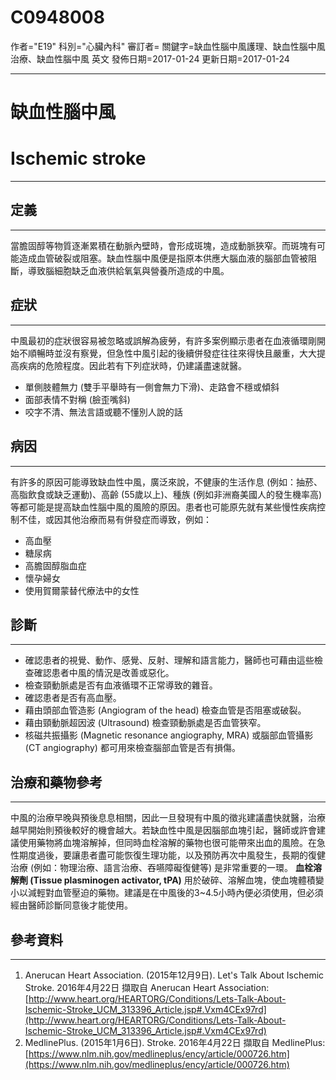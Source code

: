 # C0948008
作者="E19"
科別="心臟內科"
審訂者=
關鍵字=缺血性腦中風護理、缺血性腦中風治療、缺血性腦中風 英文
發佈日期=2017-01-24
更新日期=2017-01-24

----------
# 缺血性腦中風
# Ischemic stroke
----------
## 定義
----------

當膽固醇等物質逐漸累積在動脈內壁時，會形成斑塊，造成動脈狹窄。而斑塊有可能造成血管破裂或阻塞。缺血性腦中風便是指原本供應大腦血液的腦部血管被阻斷，導致腦細胞缺乏血液供給氧氣與營養所造成的中風。 

## 症狀
----------

中風最初的症狀很容易被忽略或誤解為疲勞，有許多案例顯示患者在血液循環剛開始不順暢時並沒有察覺，但急性中風引起的後續併發症往往來得快且嚴重，大大提高疾病的危險程度。因此若有下列症狀時，仍建議盡速就醫。

- 單側肢體無力 (雙手平舉時有一側會無力下滑)、走路會不穩或傾斜
- 面部表情不對稱 (臉歪嘴斜) 
- 咬字不清、無法言語或聽不懂別人說的話 
## 病因
----------

有許多的原因可能導致缺血性中風，廣泛來說，不健康的生活作息 (例如：抽菸、高脂飲食或缺乏運動)、高齡 (55歲以上)、種族 (例如非洲裔美國人的發生機率高) 等都可能是提高缺血性腦中風的風險的原因。患者也可能原先就有某些慢性疾病控制不佳，或因其他治療而易有併發症而導致，例如：

- 高血壓
- 糖尿病
- 高膽固醇脂血症
- 懷孕婦女
- 使用賀爾蒙替代療法中的女性 
## 診斷
----------
- 確認患者的視覺、動作、感覺、反射、理解和語言能力，醫師也可藉由這些檢查確認患者中風的情況是改善或惡化。
- 檢查頸動脈處是否有血液循環不正常導致的雜音。
- 確認患者是否有高血壓。
- 藉由頭部血管造影 (Angiogram of the head) 檢查血管是否阻塞或破裂。
- 藉由頸動脈超因波 (Ultrasound) 檢查頸動脈處是否血管狹窄。
- 核磁共振攝影 (Magnetic resonance angiography, MRA) 或腦部血管攝影 (CT angiography) 都可用來檢查腦部血管是否有損傷。 
## 治療和藥物參考
----------

中風的治療早晚與預後息息相關，因此一旦發現有中風的徵兆建議盡快就醫，治療越早開始則預後較好的機會越大。若缺血性中風是因腦部血塊引起，醫師或許會建議使用藥物將血塊溶解掉，但同時血栓溶解的藥物也很可能帶來出血的風險。在急性期度過後，要讓患者盡可能恢復生理功能，以及預防再次中風發生，長期的復健治療 (例如：物理治療、語言治療、吞嚥障礙復健等) 是非常重要的一環。 
**血栓溶解劑 (Tissue plasminogen activator, tPA)**
用於破碎、溶解血塊，使血塊體積變小以減輕對血管壓迫的藥物。建議是在中風後的3~4.5小時內便必須使用，但必須經由醫師診斷同意後才能使用。 

## 參考資料
----------
1. Anerucan Heart Association. (2015年12月9日). Let's Talk About Ischemic Stroke. 2016年4月22日 擷取自 Anerucan Heart Association: 
  [http://www.heart.org/HEARTORG/Conditions/Lets-Talk-About-Ischemic-Stroke_UCM_313396_Article.jsp#.Vxm4CEx97rd](http://www.heart.org/HEARTORG/Conditions/Lets-Talk-About-Ischemic-Stroke_UCM_313396_Article.jsp#.Vxm4CEx97rd)
2. MedlinePlus. (2015年1月6日). Stroke. 2016年4月22日 擷取自 MedlinePlus: 
  [https://www.nlm.nih.gov/medlineplus/ency/article/000726.htm](https://www.nlm.nih.gov/medlineplus/ency/article/000726.htm)

